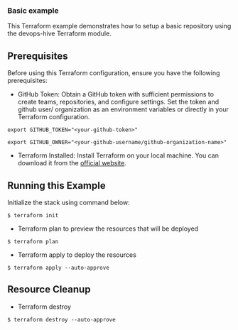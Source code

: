 ### Basic example
This Terraform example demonstrates how to setup a basic repository using the devops-hive Terraform module.

## Prerequisites
Before using this Terraform configuration, ensure you have the following prerequisites:

- GitHub Token: Obtain a GitHub token with sufficient permissions to create teams, repositories, and configure settings. Set the token and github user/ organization as an environment variables or directly in your Terraform configuration.

```
export GITHUB_TOKEN="<your-github-token>"
```

```
export GITHUB_OWNER="<your-github-username/github-organization-name>"
```

- Terraform Installed: Install Terraform on your local machine. You can download it from the [official website](https://developer.hashicorp.com/terraform/install).


## Running this Example
 Initialize the stack using command below:
```
$ terraform init
```

- Terraform plan to preview the resources that will be deployed
```
$ terraform plan
```

- Terraform apply to deploy the resources
```
$ terraform apply --auto-approve
```

## Resource Cleanup
- Terraform destroy
```
$ terraform destroy --auto-approve
```
